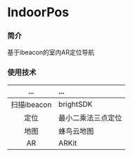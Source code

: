 # IndoorPos
### 简介
基于ibeacon的室内AR定位导航

### 使用技术
... | ... 
:---:|:---
扫描ibeacon | brightSDK
定位 | 最小二乘法三点定位
地图 | 蜂鸟云地图
AR | ARKit

